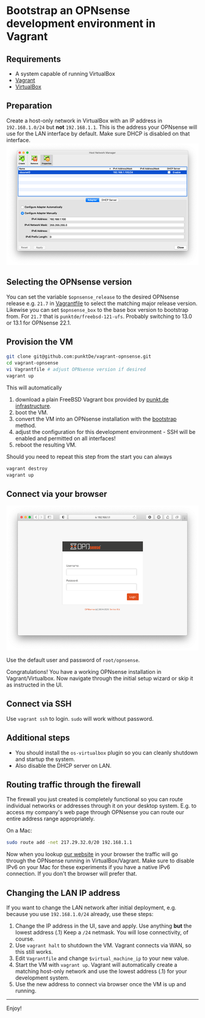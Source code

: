Bootstrap an OPNsense development environment in Vagrant
========================================================

Requirements
------------

* A system capable of running VirtualBox
* [Vagrant](https://www.vagrantup.com)
* [VirtualBox](https://www.virtualbox.org)

Preparation
-----------

Create a host-only network in VirtualBox with an IP address in `192.168.1.0/24`
but **not** `192.168.1.1`. This is the address your OPNsense will use for the LAN
interface by default. Make sure DHCP is disabled on that interface.
![Host Network Manager](img/vboxnet-settings.png)

Selecting the OPNsense version
------------------------------

You can set the variable `$opnsense_release` to the desired OPNsense release e.g. `21.7` in [Vagrantfile](Vagrantfile)
to select the matching major release version. Likewise you can set `$opnsense_box` to the base box version
to bootstrap from. For `21.7` that is `punktde/freebsd-121-ufs`. Probably switching to 13.0 or 13.1 for
OPNsense 22.1.

Provision the VM
----------------

```sh
git clone git@github.com:punktDe/vagrant-opnsense.git
cd vagrant-opnsense
vi Vagrantfile # adjust OPNsense version if desired
vagrant up
```

This will automatically

1. download a plain FreeBSD Vagrant box provided by [punkt.de infrastructure](https://infrastructure.punkt.de/).
2. boot the VM.
3. convert the VM into an OPNsense installation with the [bootstrap](https://github.com/opnsense/update/) method.
4. adjust the configuration for this development environment - SSH will be enabled and permitted on all interfaces!
5. reboot the resulting VM.

Should you need to repeat this step from the start you can always

```sh
vagrant destroy
vagrant up
```

Connect via your browser
------------------------

![Browser](img/browser.png)

Use the default user and password of `root/opnsense`.

Congratulations! You have a working OPNsense installation in Vagrant/Virtualbox.
Now navigate through the initial setup wizard or skip it as instructed in the UI.

Connect via SSH
---------------

Use `vagrant ssh` to login. `sudo` will work without password.

Additional steps
----------------

* You should install the `os-virtualbox` plugin so you can cleanly shutdown and startup the system.
* Also disable the DHCP server on LAN.

Routing traffic through the firewall
------------------------------------

The firewall you just created is completely functional so you can route individual networks or
addresses through it on your desktop system. E.g. to access my company's web page through OPNsense
you can route our entire address range appropriately.

On a Mac:

```sh
sudo route add -net 217.29.32.0/20 192.168.1.1
```

Now when you lookup [our website](https://infrastructure.punkt.de/) in your browser the traffic
will go through the OPNsense running in VirtualBox/Vagrant. Make sure to disable IPv6 on your Mac
for these experiments if you have a native IPv6 connection. If you don't the browser will prefer that.

Changing the LAN IP address
---------------------------

If you want to change the LAN network after initial deployment, e.g. because you use
`192.168.1.0/24` already, use these steps:

1. Change the IP address in the UI, save and apply. Use anything **but** the lowest address (.1)
   Keep a `/24` netmask. You will lose connectivity, of course.
2. Use `vagrant halt` to shutdown the VM. Vagrant connects via WAN, so this still works.
3. Edit `Vagrantfile` and change `$virtual_machine_ip` to your new value.
4. Start the VM with `vagrant up`. Vagrant will automatically create a matching host-only network
   and use the lowest address (.1) for your development system.
5. Use the new address to connect via browser once the VM is up and running.

---
Enjoy!

